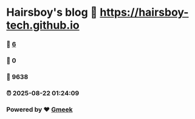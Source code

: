 # Hairsboy's blog :link: https://hairsboy-tech.github.io 
### :page_facing_up: [6](https://hairsboy-tech.github.io/tag.html) 
### :speech_balloon: 0 
### :hibiscus: 9638 
### :alarm_clock: 2025-08-22 01:24:09 
### Powered by :heart: [Gmeek](https://github.com/Meekdai/Gmeek)
